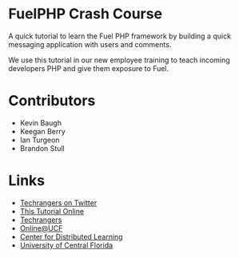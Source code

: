 FuelPHP Crash Course
====================

A quick tutorial to learn the Fuel PHP framework by building a quick messaging application with users and comments.

We use this tutorial in our new employee training to teach incoming developers PHP and give them exposure to Fuel.

Contributors
====================
*	Kevin Baugh
*	Keegan Berry
*	Ian Turgeon
*   Brandon Stull

Links
=====
*	[Techrangers on Twitter](http://www.twitter.com/techrangers "Twitter Techrangers")
*	[This Tutorial Online](http://techrangers.cdl.ucf.edu/fuel-crash-course/ "Fuel Crash Course")
*	[Techrangers](http://techrangers.cdl.ucf.edu "Techrangers")
*	[Online@UCF](http://online.ucf.edu "Online at UCF")
*	[Center for Distributed Learning](http://cdl.ucf.edu "Center for Distributed Learning")
*	[University of Central Florida](http://ucf.edu)
